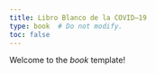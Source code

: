 ```yaml
---
title: Libro Blanco de la COVID–19
type: book  # Do not modify.
toc: false
---
```


Welcome to the _book_ template!
